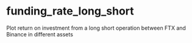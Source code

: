 # funding_rate_long_short
Plot return on investment from a long short operation between FTX and Binance in different assets
